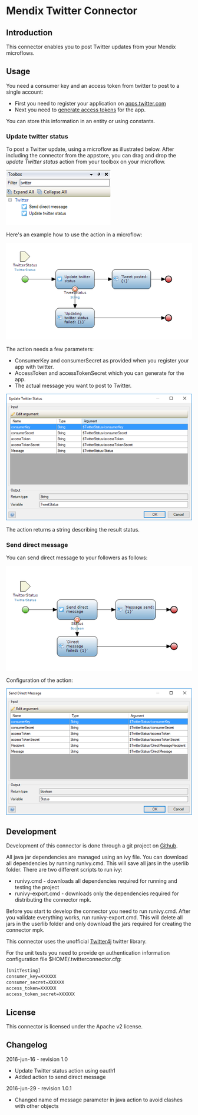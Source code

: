# Mendix Twitter Connector

## Introduction

This connector enables you to post Twitter updates from your Mendix microflows.

## Usage

You need a consumer key and an access token from twitter to post to a
single account:
* First you need to register your application on [apps.twitter.com][4]
* Next you need to [generate access tokens][3] for the app.

You can store this information in an entity or using constants.

### Update twitter status

To post a Twitter update, using a microflow as illustrated below. After
including the connector from the appstore, you can drag and drop the
*update Twitter status* action from your toolbox on your microflow.

![Twitter action in Mendix toolbox][9]

Here's an example how to use the action in a microflow:

![Post Tweet from microflow][1]

The action needs a few parameters:
* ConsumerKey and consumerSecret as provided when you register your app with twitter.
* AccessToken and accessTokenSecret which you can generate for the app.
* The actual message you want to post to Twitter.

![Configure tweet action][2]

The action returns a string describing the result status.

### Send direct message

You can send direct message to your followers as follows:

![Send direct message from microflow][7]

Configuration of the action:

![Configure direct message action][8]

## Development

Development of this connector is done through a git project on [Github][10].

All java jar dependencies are managed using an ivy file. You can download all
dependencies by running runivy.cmd. This will save all jars in the userlib folder. There are two different
scripts to run ivy:
* runivy.cmd - downloads all dependencies required for running and testing the project
* runivy-export.cmd - downloads only the dependencies required for distributing the connector mpk.

Before you start to develop the connector you need to run runivy.cmd. After you validate everything works, run runivy-export.cmd.
This will delete all jars in the userlib folder and only download the jars required for creating the connector mpk.

This connector uses the unofficial [Twitter4j][6] twitter library.

For the unit tests you need to provide qn authentication information configuration file $HOME/.twitterconnector.cfg:

    [UnitTesting]
    consumer_key=XXXXXX
    consumer_secret=XXXXXX
    access_token=XXXXXX
    access_token_secret=XXXXXX

## License

This connector is licensed under the Apache v2 license.

## Changelog

2016-jun-16 - revision 1.0

* Update Twitter status action using oauth1
* Added action to send direct message

2016-jun-29 - revision 1.0.1

* Changed name of message parameter in java action to avoid clashes with other objects

  [1]: docs/images/post_tweet_mf.png
  [2]: docs/images/configure_post_tweet.png
  [3]: https://dev.twitter.com/oauth/overview/application-owner-access-tokens
  [4]: https://apps.twitter.com/
  [5]: https://dev.twitter.com/oauth/overview/introduction
  [6]: http://twitter4j.org/en/index.html
  [7]: docs/images/send_direct_message.png
  [8]: docs/images/configure_direct_message.png
  [9]: docs/images/twitter_toolbox.png
  [10]: https://github.com/ako/TwitterConnector